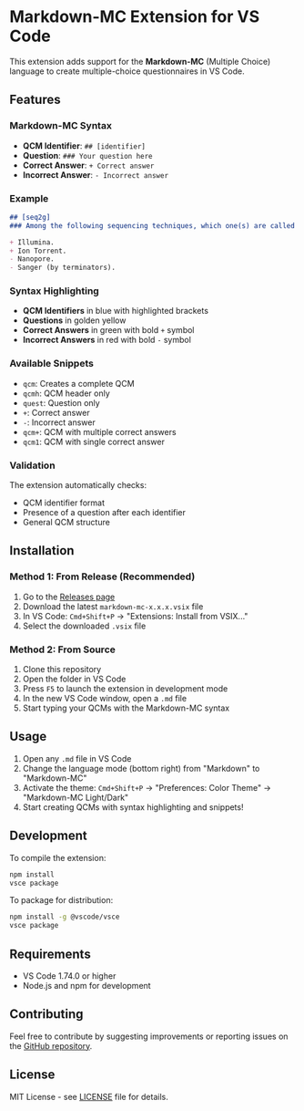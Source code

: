 # Markdown-MC Extension for VS Code

This extension adds support for the **Markdown-MC** (Multiple Choice) language to create multiple-choice questionnaires in VS Code.

## Features

### Markdown-MC Syntax

- **QCM Identifier**: `## [identifier]`
- **Question**: `### Your question here`  
- **Correct Answer**: `+ Correct answer`
- **Incorrect Answer**: `- Incorrect answer`

### Example

```markdown
## [seq2g]
### Among the following sequencing techniques, which one(s) are called high-throughput and "short fragments" (second generation):

+ Illumina.
+ Ion Torrent.
- Nanopore.
- Sanger (by terminators).
```

### Syntax Highlighting

- **QCM Identifiers** in blue with highlighted brackets
- **Questions** in golden yellow  
- **Correct Answers** in green with bold `+` symbol
- **Incorrect Answers** in red with bold `-` symbol

### Available Snippets

- `qcm`: Creates a complete QCM
- `qcmh`: QCM header only
- `quest`: Question only
- `+`: Correct answer
- `-`: Incorrect answer
- `qcm+`: QCM with multiple correct answers
- `qcm1`: QCM with single correct answer

### Validation

The extension automatically checks:

- QCM identifier format
- Presence of a question after each identifier
- General QCM structure

## Installation

### Method 1: From Release (Recommended)

1. Go to the [Releases page](https://github.com/marc-ferre/markdown-mc/releases)
2. Download the latest `markdown-mc-x.x.x.vsix` file
3. In VS Code: `Cmd+Shift+P` → "Extensions: Install from VSIX..."
4. Select the downloaded `.vsix` file

### Method 2: From Source

1. Clone this repository
2. Open the folder in VS Code
3. Press `F5` to launch the extension in development mode
4. In the new VS Code window, open a `.md` file
5. Start typing your QCMs with the Markdown-MC syntax

## Usage

1. Open any `.md` file in VS Code
2. Change the language mode (bottom right) from "Markdown" to "Markdown-MC"
3. Activate the theme: `Cmd+Shift+P` → "Preferences: Color Theme" → "Markdown-MC Light/Dark"
4. Start creating QCMs with syntax highlighting and snippets!

## Development

To compile the extension:

```bash
npm install
vsce package
```

To package for distribution:

```bash
npm install -g @vscode/vsce
vsce package
```

## Requirements

- VS Code 1.74.0 or higher
- Node.js and npm for development

## Contributing

Feel free to contribute by suggesting improvements or reporting issues on the [GitHub repository](https://github.com/marc-ferre/markdown-mc).

## License

MIT License - see [LICENSE](LICENSE) file for details.
